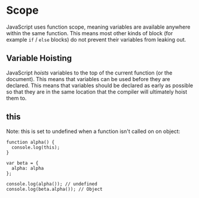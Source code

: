 # Scope

JavaScript uses function scope, meaning variables are available anywhere within the same function.  This means most other kinds of block \(for example `if` / `else` blocks\) do not prevent their variables from leaking out.

## Variable Hoisting

JavaScript _hoists_ variables to the top of the current function \(or the document\). This means that variables can be used before they are declared. This means that variables should be declared as early as possible so that they are in the same location that the compiler will ultimately hoist them to.





## this

Note: this is set to undefined when a function isn't called on on object:

```
function alpha() {
  console.log(this);
}

var beta = {
  alpha: alpha
};

console.log(alpha()); // undefined
console.log(beta.alpha()); // Object
```




